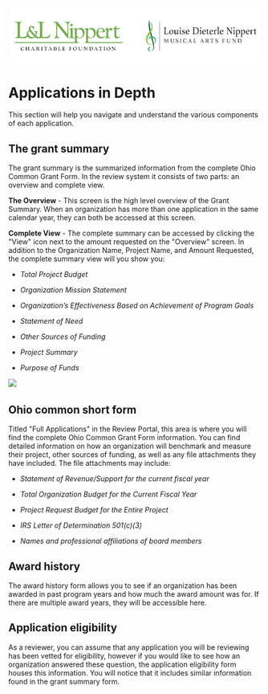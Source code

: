 ![logo](_media/logo.png)

# Applications in Depth

This section will help you navigate and understand the various components of each application. 

## The grant summary

The grant summary is the summarized information from the complete Ohio Common Grant Form. In the review system it consists of two parts: an overview and complete view. 

**The Overview** - This screen is the high level overview of the Grant Summary. When an organization has more than one application in the same calendar year, they can both be accessed at this screen.

**Complete View** - The complete summary can be accessed by clicking the "View" icon next to the amount requested on the "Overview" screen. In addition to the Organization Name, Project Name, and Amount Requested, the complete summary view will you show you: 

* *Total Project Budget* 

* *Organization Mission Statement*

* *Organization’s Effectiveness Based on Achievement of Program Goals*

* *Statement of Need*

* *Other Sources of Funding*

* *Project Summary*

* *Purpose of Funds*

![](/_media/view-icon2.png)
  

## Ohio common short form

Titled "Full Applications" in the Review Portal, this area is where you will find the complete Ohio Common Grant Form information. You can find detailed information on how an organization will benchmark and measure their project, other sources of funding, as well as any file attachments they have included. The file attachments may include: 

* *Statement of Revenue/Support for the current fiscal year*

* *Total Organization Budget for the Current Fiscal Year*

* *Project Request Budget for the Entire Project*

* *IRS Letter of Determination 501(c)(3)*

* *Names and professional affiliations of board members*


## Award history

The award history form allows you to see if an organization has been awarded in past program years and how much the award amount was for. If there are multiple award years, they will be accessible here. 


## Application eligibility

As a reviewer, you can assume that any application you will be reviewing has been vetted for eligibility, however if you would like to see how an organization answered these question, the application eligibility form houses this information. You will notice that it includes similar information found in the grant summary form.